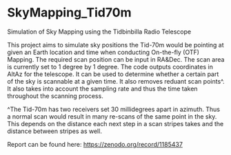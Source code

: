 # SkyMapping_Tid70m

Simulation of Sky Mapping using the Tidbinbilla Radio Telescope

This project aims to simulate sky positions the Tid-70m would be pointing at given an Earth location and time when conducting On-the-fly (OTF) Mapping. The required scan position can be input in RA&Dec. The scan area is currently set to 1 degree by 1 degree. The code outputs coordinates in AltAz for the telescope. It can be used to determine whether a certain part of the sky is scannable at a given time. It also removes reduant scan points^. It also takes into account the sampling rate and thus the time taken throughout the scanning process.


^The Tid-70m has two receivers set 30 millidegrees apart in azimuth. Thus a normal scan would result in many re-scans of the same point in the sky. This depends on the distance each next step in a scan stripes takes and the distance between stripes as well.

Report can be found here:
https://zenodo.org/record/1185437
